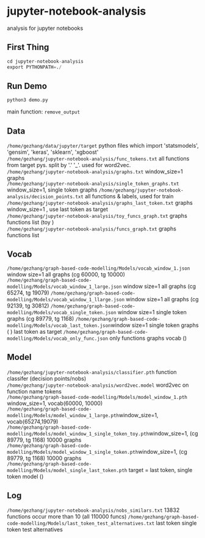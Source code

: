 # jupyter-notebook-analysis
analysis for jupyter notebooks  

## First Thing

```python
cd jupyter-notebook-analysis
export PYTHONPATH=./
```

## Run Demo

```python
python3 demo.py
```

main function: `remove_output`

## Data

`/home/gezhang/data/jupyter/target` python files which import 'statsmodels', 'gensim', 'keras', 'sklearn', 'xgboost'  
`/home/gezhang/jupyter-notebook-analysis/func_tokens.txt` all functions from target pys. split by '.' '\_'. used for word2vec.  
`/home/gezhang/jupyter-notebook-analysis/graphs.txt` window_size=1 graphs  
`/home/gezhang/jupyter-notebook-analysis/single_token_graphs.txt` window_size=1, single token graphs 
`/home/gezhang/jupyter-notebook-analysis/decision_points.txt` all functions & labels, used for train  
`/home/gezhang/jupyter-notebook-analysis/graphs_last_token.txt` graphs window_size=1 , use last token as target  
`/home/gezhang/jupyter-notebook-analysis/toy_funcs_graph.txt` graphs functions list (toy )  
`/home/gezhang/jupyter-notebook-analysis/funcs_graph.txt` graphs functions list   

## Vocab
`/home/gezhang/graph-based-code-modelling/Models/vocab_window_1.json` window size=1 all graphs (cg 60000, tg 10000)  
`/home/gezhang/graph-based-code-modelling/Models/vocab_window_1_large.json` window size=1 all graphs (cg 65274, tg 19079)
`/home/gezhang/graph-based-code-modelling/Models/vocab_window_1_llarge.json` window size=1 all graphs (cg 92139, tg 30812)
`/home/gezhang/graph-based-code-modelling/Models/vocab_single_token.json` window size=1 single token graphs (cg 89779, tg 1168)
`/home/gezhang/graph-based-code-modelling/Models/vocab_last_token.json`window size=1 single token graphs ( ) last token as target
`/home/gezhang/graph-based-code-modelling/Models/vocab_only_func.json` only functions graphs vocab ()
## Model
`/home/gezhang/jupyter-notebook-analysis/classifier.pth` function classifer (decision points/nobs)   
`/home/gezhang/jupyter-notebook-analysis/word2vec.model` word2vec on function name tokens  
`/home/gezhang/graph-based-code-modelling/Models/model_window_1.pth` window_size=1, vocab(60000, 10000)   
`/home/gezhang/graph-based-code-modelling/Models/model_window_1_large.pth`window_size=1, vocab(65274,19079)  
`/home/gezhang/graph-based-code-modelling/Models/model_window_1_single_token_toy.pth`window_size=1, (cg 89779, tg 1168) 10000 graphs  
`/home/gezhang/graph-based-code-modelling/Models/model_window_1_single_token.pth`window_size=1, (cg 89779, tg 1168) 10000 graphs  
`/home/gezhang/graph-based-code-modelling/Models/model_single_last_token.pth` target = last token, single token model ()
## Log
`/home/gezhang/jupyter-notebook-analysis/nobs_similars.txt` 13832 functions occur more than 10 (all 110000 funcs)
`/home/gezhang/graph-based-code-modelling/Models/last_token_test_alternatives.txt` last token single token test alternatives

